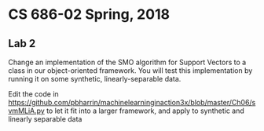# CS 686-02 Spring, 2018

## Lab 2

Change an implementation of the SMO algorithm for Support Vectors to a class in our object-oriented framework. You will test this implementation by running it on some synthetic, linearly-separable data.

Edit the code in https://github.com/pbharrin/machinelearninginaction3x/blob/master/Ch06/svmMLiA.py
to let it fit into a larger framework, and apply to synthetic and linearly separable data
